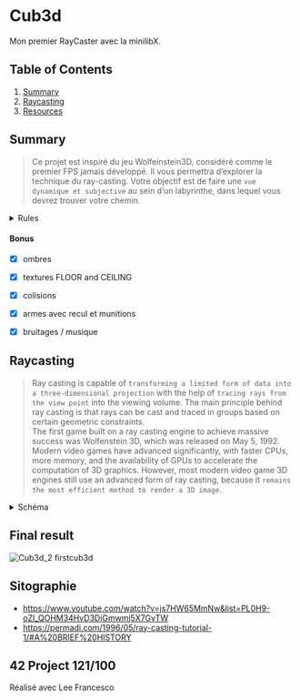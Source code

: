 # Cub3d
Mon premier RayCaster avec la minilibX.
## Table of Contents
1. [Summary](#Raycasting)
2. [Raycasting](#netmask)
3. [Resources](#Sitographie)


  
## Summary
 > Ce projet est inspiré du jeu Wolfeinstein3D, considéré comme le premier FPS
jamais développé. Il vous permettra d’explorer la technique du ray-casting. Votre objectif
est de faire une ```vue dynamique et subjective``` au sein d’un labyrinthe, dans lequel vous devrez trouver
votre chemin.

<details>
    <summary>Rules</summary>  
  
 - [x] Couleurs différentes pour le sol et le plafond.
 - [x] Le programme affiche l’image dans une fenêtre et respecte les règles suivantes :  
    - [x] Flèches du gauche et droite du clavier pour la rotation de caméra
    - [x] ```W, A, S et D``` pour se déplacer  
    - [x] ESC et la croix rouge doivent fermer la fenêtre et quitter le programme proprement  
    - [x] utilisation d’```images de la minilibX``` (= recoder my_put_pixel)
 - [x] Votre programme doit prendre en premier argument un fichier de description avec extension .cub
    - [x] La map est composée d’uniquement: ```0 pour les espaces vides, 1 pour les murs, et N,S,E ou W qui indique la position de départ
du joueur et son orientation.```
    - [x] La map doit être fermée/entourée de murs, sinon renvoyer une erreur.
    - [x] Mis à part la description de la map, chaque type d’élément peut être séparée
par une ou plusieurs lignes vides.
    - [x] La description de la carte sera toujours en dernier dans le fichier, le reste des
éléments peut être dans n’importe quel ordre.
    - [x] Sauf pour la map elle-même, les informations de chaque élément peuvent être
séparées par un ou plusieurs espace(s).
    - [x] Le premier caractère est l’identifiant, suivi de toutes les informations spécifiques à l’élément dans un ordre:   
           -  ```NO ./path_to_the_texture``` (same pour SO WE EA)  
           -  ```F 0,255,255 (R,G,B)``` (same pour C)  
  -> renvoyer ```"Error\n"``` sinon
        

</details>

#### Bonus
- [x] ombres
- [x] textures FLOOR and CEILING
- [x] colisions
- [x] armes avec recul et munitions
- [x] bruitages / musique



## Raycasting 

> Ray casting is capable of ```transforming a limited form of data into a three-dimensional projection``` with the help of ```tracing rays from the view point``` into the viewing volume. 
> The main principle behind ray casting is that rays can be cast and traced in groups based
>  on certain geometric constraints.  
> The first game built on a ray casting engine to achieve massive success was Wolfenstein 3D, which was released on May 5, 1992.  
> Modern video games have advanced significantly, with faster CPUs, more memory, and the availability of GPUs to accelerate the computation of 3D graphics. 
> However, most modern video game 3D engines still use an advanced form of ray casting,
> because it ```remains the most efficient method to render a 3D image```.
<details>
    <summary>Schéma</summary>  
  
 ![image](https://user-images.githubusercontent.com/85625233/174494615-ce9ef8f3-6858-47d3-8c08-7ff33cb50ff6.png)
 ![image](https://user-images.githubusercontent.com/85625233/174496417-18539e8c-364f-4c3e-b418-6e8446d6c98e.png)
  ![image](https://user-images.githubusercontent.com/85625233/174496873-7cc5d1cf-2ef3-45ee-801b-a06e0b777bc2.png)


  > In CGI (computer-generated imagery), ray casting ```is the most basic form of raytracing```. 
  Unlike other forms of ray tracing, where rays originate from a light source and bounce 
  off objects to arrive at the observer, in ray casting, they're ```"cast" directly from the viewpoint```. 
  When cast rays ```intersect an object```, the object's color and brightness at ```that point determines the value of one pixel in the final image```.
  A ```direction vector``` represents the orientation of the observer extending forward. A ```camera plan```perpendicular to the direction vector,
  representing the shape of the final rendered image, is also required in most types of ray casting.
</details>
 
## Final result
![![Cub3d_2](https://user-images.githubusercontent.com/85625233/184053504-679be682-f535-4abf-9b73-a369830fccb2.gif)
firstcub3d](https://user-images.githubusercontent.com/85625233/184053452-b2e5b062-5684-4e50-af1e-c214ed3eeeb6.gif)


## Sitographie

* https://www.youtube.com/watch?v=js7HW65MmNw&list=PL0H9-oZl_QOHM34HvD3DiGmwmj5X7GvTW
* https://permadi.com/1996/05/ray-casting-tutorial-1/#A%20BRIEF%20HISTORY

## 42 Project 121/100

Réalisé avec Lee Francesco
